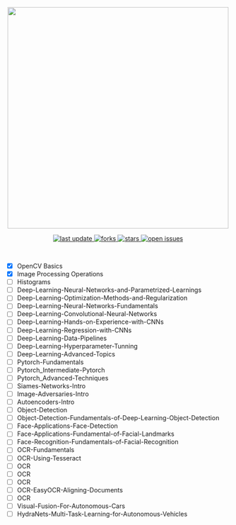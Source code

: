 <div align="center">


<p align="center">
  <img src="https://kajabi-storefronts-production.kajabi-cdn.com/kajabi-storefronts-production/themes/2988787/settings_images/i1kLy2P9Spph7kFlwzOt_pyimagesearch_university_logo.png" width="500"
</p>
 
<!-- Badges -->
<p>
  <a href="">
    <img src="https://img.shields.io/github/last-commit/CagriCatik/pyimagesearch-university" alt="last update" />
  </a>
  <a href="https://github.com/CagriCatik/pyimagesearch-university/network/members">
    <img src="https://img.shields.io/github/forks/CagriCatik/pyimagesearch-university" alt="forks" />
  </a>
  <a href="https://github.com/CagriCatik/pyimagesearch-university/stargazers">
    <img src="https://img.shields.io/github/stars/CagriCatik/pyimagesearch-university" alt="stars" />
  </a>
  <a href="https://github.com/CagriCatik/pyimagesearch-university/issues/">
    <img src="https://img.shields.io/github/issues/CagriCatik/pyimagesearch-university" alt="open issues" />
  </a>
</p>
   
</div>

<br />

- [x] OpenCV Basics
- [x] Image Processing Operations
- [ ] Histograms
- [ ] Deep-Learning-Neural-Networks-and-Parametrized-Learnings
- [ ] Deep-Learning-Optimization-Methods-and-Regularization
- [ ] Deep-Learning-Neural-Networks-Fundamentals
- [ ] Deep-Learning-Convolutional-Neural-Networks
- [ ] Deep-Learning-Hands-on-Experience-with-CNNs
- [ ] Deep-Learning-Regression-with-CNNs
- [ ] Deep-Learning-Data-Pipelines
- [ ] Deep-Learning-Hyperparameter-Tunning
- [ ] Deep-Learning-Advanced-Topics
- [ ] Pytorch-Fundamentals
- [ ] Pytorch_Intermediate-Pytorch
- [ ] Pytorch_Advanced-Techniques
- [ ] Siames-Networks-Intro
- [ ] Image-Adversaries-Intro
- [ ] Autoencoders-Intro
- [ ] Object-Detection
- [ ] Object-Detection-Fundamentals-of-Deep-Learning-Object-Detection
- [ ] Face-Applications-Face-Detection
- [ ] Face-Applications-Fundamental-of-Facial-Landmarks
- [ ] Face-Recognition-Fundamentals-of-Facial-Recognition
- [ ] OCR-Fundamentals
- [ ] OCR-Using-Tesseract
- [ ] OCR
- [ ] OCR
- [ ] OCR
- [ ] OCR-EasyOCR-Aligning-Documents
- [ ] OCR
- [ ] Visual-Fusion-For-Autonomous-Cars
- [ ] HydraNets-Multi-Task-Learning-for-Autonomous-Vehicles
